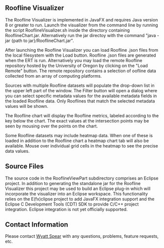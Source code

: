 ## Roofline Visualizer ##

The Roofline Visualizer is implemented in JavaFX and requires Java version 8 or greater to run. Launch the visualizer from the command line by running the script RooflineVisualizer.sh inside the directory containing RooflineChart.jar. Alternatively run the jar directoy with the command "java -jar \{path to jar\}/RooflineChart.jar".

After launching the Roofline Visualizer you can load Roofline .json files from the local filesystem with the Load button. Roofline .json files are generated when the ERT is run. Alternatively you may load the remote Roofline repository hosted by the University of Oregon by clicking on the "Load Remote" button. The remote repository contains a selection of oofline data collected from an array of computing platforms. 

Sources with multiple Roofline datasets will populate the drop-down list in the upper left part of the window. The Filter button will open a dialog where you can select specific metadata values for the available metadata fields in the loaded Roofline data. Only Rooflines that match the selected metadata values will be shown.

The Roofline chart will display the Roofline metrics, labeled according to the key below the chart. The exact values at the intersection points may be seen by mousing over the points on the chart.

Some Roofline datasets may include heatmap data. When one of these is loaded in addition to the Roofline chart a heatmap chart tab will also be available. Mouse over individual grid cells in the heatmap to see the precise data values.

## Source Files ##

The source code in the RooflineViewPart subdirectory comprises an Eclipse project. In addition to generating the standalone jar for the Roofline Visualizer this project may be used to build an Eclipse plug-in which will incorporate the visualizer into an Eclipse workspace. This functionality relies on the E(fx)clipse project to add JavaFX integration support and the Eclipse C Development Tools (CDT) SDK to provide C/C++ project integration. Eclipse integration is not yet officially supported.

## Contact Information ##
Please contact [Wyatt Spear](mailto:wspear@cs.uoregon.edu) with any questions, problems, feature requests, etc.
